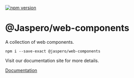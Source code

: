 [![npm version](https://badge.fury.io/js/@jaspero%2Fweb-components.svg)](https://badge.fury.io/js/@jaspero%2Fweb-components)

# @Jaspero/web-components

A collection of web components.

```
npm i --save-exact @jaspero/web-components
```

Visit our documentation site for more details.

[Documentation](jaspero.github.io/web-components/)